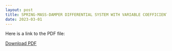 ```yaml
---
layout: post
title: SPRING-MASS-DAMPER DIFFERENTIAL SYSTEM WITH VARIABLE COEFFICIENTS
date: 2023-03-01
---
```


Here is a link to the PDF file:

<a href="assets/img/MA345Report.pdf" download>Download PDF</a>
